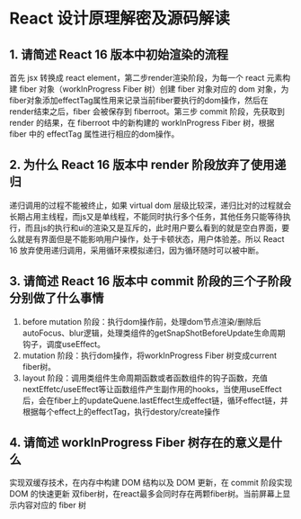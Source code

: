 # React 设计原理解密及源码解读

## 1. 请简述 React 16 版本中初始渲染的流程

首先 jsx 转换成 react element，第二步render渲染阶段，为每一个 react 元素构建 fiber 对象（workInProgress Fiber 树）创建 fiber 对象对应的 dom 对象，为fiber对象添加effectTag属性用来记录当前fiber要执行的dom操作，然后在render结束之后，fiber 会被保存到 fiberroot。第三步 commit 阶段，先获取到 render 的结果，在 fiberroot 中的新构建的 workInProgress Fiber 树，根据 fiber 中的 effectTag 属性进行相应的dom操作。

## 2. 为什么 React 16 版本中 render 阶段放弃了使用递归

递归调用的过程不能被终止，如果 virtual dom 层级比较深，递归比对的过程就会长期占用主线程，而js又是单线程，不能同时执行多个任务，其他任务只能等待执行，而且js的执行和ui的渲染又是互斥的，此时用户要么看到的就是空白界面，要么就是有界面但是不能影响用户操作，处于卡顿状态，用户体验差。所以 React 16 放弃使用递归调用，采用循环来模拟递归，因为循环随时可以被中断。

## 3. 请简述 React 16 版本中 commit 阶段的三个子阶段分别做了什么事情

1. before mutation 阶段：执行dom操作前，处理dom节点渲染/删除后autoFocus、blur逻辑，处理类组件的getSnapShotBeforeUpdate生命周期钩子，调度useEffect。
2. mutation 阶段：执行dom操作，将workInProgress Fiber 树变成current fiber树。
3. layout 阶段：调用类组件生命周期函数或者函数组件的钩子函数，充值nextEffetc/useEffect等让函数组件产生副作用的hooks，当使用useEffect后，会在fiber上的updateQuene.lastEffect生成effect链，循环effect链，并根据每个effect上的effectTag，执行destory/create操作

## 4. 请简述 workInProgress Fiber 树存在的意义是什么

实现双缓存技术，在内存中构建 DOM 结构以及 DOM 更新，在 commit 阶段实现 DOM 的快速更新
双fiber树，在react最多会同时存在两颗fiber树。当前屏幕上显示内容对应的 fiber 树
